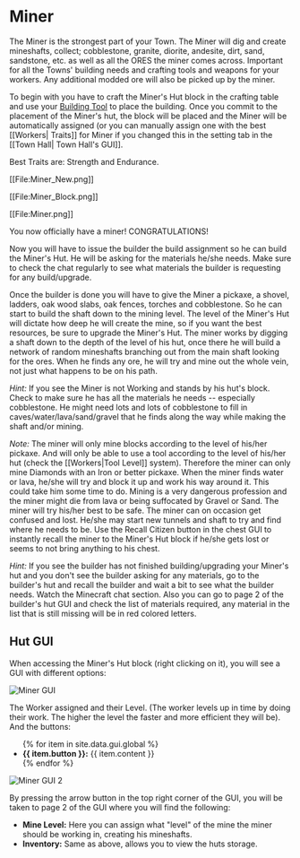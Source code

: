 # Miner

The Miner is the strongest part of your Town. The Miner will dig and create mineshafts, collect; cobblestone, granite, diorite, andesite, dirt, sand, sandstone, etc. as well as all the ORES the miner comes across. Important for all the Towns' building needs and crafting tools and weapons for your workers. Any additional modded ore will also be picked up by the miner.

To begin with you have to craft the Miner's Hut block in the crafting table and use your [Building Tool](https://www.youtube.com/watch?v=Hwpv_c6Pbvg) to place the building. Once you commit to the placement of the Miner's hut, the block will be placed and the Miner will be automatically assigned (or you can manually assign one with the best [[Workers| Traits]] for Miner if you changed this in the setting tab in the [[Town Hall| Town Hall's GUI]].

Best Traits are: Strength and Endurance.

[[File:Miner_New.png]]

[[File:Miner_Block.png]]

[[File:Miner.png]]

You now officially have a miner! CONGRATULATIONS!

Now you will have to issue the builder the build assignment so he can build the Miner's Hut. He will be asking for the materials he/she needs. Make sure to check the chat regularly to see what materials the builder is requesting for any build/upgrade.

Once the builder is done you will have to give the Miner a pickaxe, a shovel, ladders, oak wood slabs, oak fences, torches and cobblestone. So he can start to build the shaft down to the mining level. The level of the Miner's Hut will dictate how deep he will create the mine, so if you want the best resources, be sure to upgrade the Miner's Hut. The miner works by digging a shaft down to the depth of the level of his hut, once there he will build a network of random mineshafts branching out from the main shaft looking for the ores. When he finds any ore, he will try and mine out the whole vein, not just what happens to be on his path.

*Hint:* If you see the Miner is not Working and stands by his hut's block. Check to make sure he has all the materials he needs -- especially cobblestone. He might need lots and lots of cobblestone to fill in caves/water/lava/sand/gravel that he finds along the way while making the shaft and/or mining.

*Note:* The miner will only mine blocks according to the level of his/her pickaxe. And will only be able to use a tool according to the level of his/her hut (check the [[Workers|Tool Level]] system). Therefore the miner can only mine Diamonds with an Iron or better pickaxe. When the miner finds water or lava, he/she will try and block it up and work his way around it. This could take him some time to do. Mining is a very dangerous profession and the miner might die from lava or being suffocated by Gravel or Sand. The miner will try his/her best to be safe. The miner can on occasion get confused and lost. He/she may start new tunnels and shaft to try and find where he needs to be. Use the Recall Citizen button in the chest GUI to instantly recall the miner to the Miner's Hut block if he/she gets lost or seems to not bring anything to his chest.

*Hint:* If you see the builder has not finished building/upgrading your Miner's hut and you don't see the builder asking for any materials, go to the builder's hut and recall the builder and wait a bit to see what the builder needs. Watch the Minecraft chat section. Also you can go to page 2 of the builder's hut GUI and check the list of materials required, any material in the list that is still missing will be in red colored letters.

## Hut GUI

When accessing the Miner's Hut block (right clicking on it), you will see a GUI with different options:

<div class="row">
  <div class="col-sm-12 col-md">
    <img src="../assets/images/gui/minergui.png" class="img-fluid mx-auto" alt="Miner GUI">
  </div>
  <div class="col-sm-12 col-md">
    <p>The Worker assigned and their Level. (The worker levels up in time by doing their work. The higher the level the faster and more efficient they will be). And the buttons:</p>
    <ul>
      {% for item in site.data.gui.global %}
        <li><strong>{{ item.button }}:</strong> {{ item.content }}</li>
      {% endfor %}
    </ul>
  </div>
</div>

<div class="row">
  <div class="col-sm-12 col-md">
    <img src="../assets/images/gui/minergui2.png" class="img-fluid mx-auto" alt="Miner GUI 2">
  </div>
  <div class="col-sm-12 col-md">
    <p>By pressing the arrow button in the top right corner of the GUI, you will be taken to page 2 of the GUI where you will find the following:</p>
    <ul>
      <li><strong>Mine Level:</strong> Here you can assign what "level" of the mine the miner should be working in, creating his mineshafts.</li>
      <li><strong>Inventory:</strong> Same as above, allows you to view the huts storage.</li>
    </ul>
  </div>
</div>
